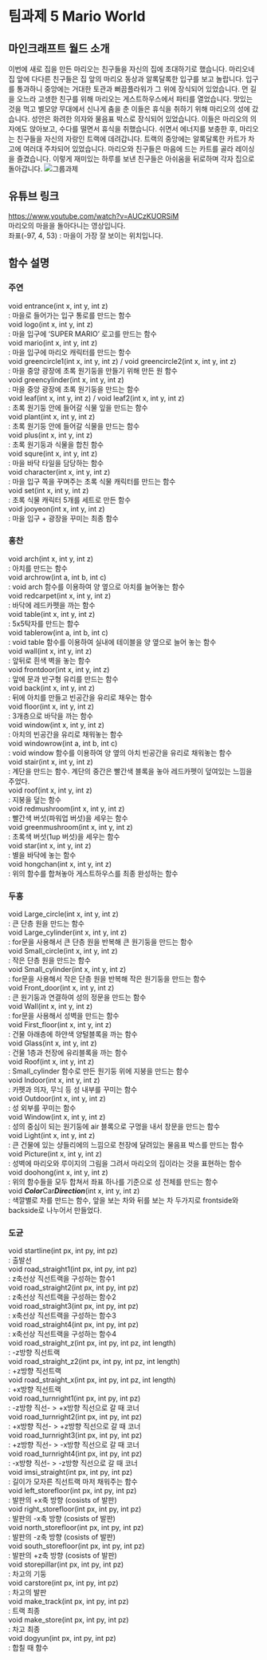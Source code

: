 팀과제 5 Mario World 
==================

## 마인크래프트 월드 소개
이번에 새로 집을 만든 마리오는 친구들을 자신의 집에 초대하기로 했습니다. 마리오네 집 앞에 다다른 친구들은 집 앞의 마리오 동상과 알록달록한 입구를 보고 놀랍니다. 입구를 통과하니 중앙에는 거대한 토관과 뻐끔플라워가 그 위에 장식되어 있었습니다. 먼 길을 오느라 고생한 친구를 위해 마리오는 게스트하우스에서 파티를 열었습니다. 맛있는 것을 먹고 별모양 무대에서 신나게 춤을 춘 이들은 휴식을 취하기 위해 마리오의 성에 갔습니다. 성안은 화려한 의자와 물음표 박스로 장식되어 있었습니다. 이들은 마리오의 의자에도 앉아보고, 수다를 떨면서 휴식을 취했습니다. 쉬면서 에너지를 보충한 후, 마리오는 친구들을 자신의 자랑인 트랙에 데려갑니다. 트랙의 중앙에는 알록달록한 카트가 차고에 여러대 주차되어 있었습니다. 마리오와 친구들은 마음에 드는 카트를 골라 레이싱을 즐겼습니다. 이렇게 재미있는 하루를 보낸 친구들은 아쉬움을 뒤로하며 각자 집으로 돌아갑니다.
![그룹과제](https://user-images.githubusercontent.com/48883581/59156074-4bbcb600-8ad0-11e9-86e8-e3a62f1766c3.png)

## 유튜브 링크
https://www.youtube.com/watch?v=AUCzKUORSiM <br>
마리오의 마을을 돌아다니는 영상입니다. <br>
좌표(-97, 4, 53) : 마을이 가장 잘 보이는 위치입니다. 

## 함수 설명

### 주연
void entrance(int x, int y, int z)  
: 마을로 들어가는 입구 통로를 만드는 함수  
void logo(int x, int y, int z)  
: 마을 입구에 ‘SUPER MARIO’ 로고를 만드는 함수  
void mario(int x, int y, int z)  
: 마을 입구에 마리오 캐릭터를 만드는 함수  
void greencircle1(int x, int y, int z) / void greencircle2(int x, int y, int z)  
: 마을 중앙 광장에 초록 원기둥을 만들기 위해 만든 원 함수  
void greencylinder(int x, int y, int z)  
: 마을 중앙 광장에 초록 원기둥을 만드는 함수  
void leaf(int x, int y, int z) / void leaf2(int x, int y, int z)  
: 초록 원기둥 안에 들어갈 식물 잎을 만드는 함수  
void plant(int x, int y, int z)  
: 초록 원기둥 안에 들어갈 식물을 만드는 함수  
void plus(int x, int y, int z)  
: 초록 원기둥과 식물을 합친 함수  
void squre(int x, int y, int z)  
: 마을 바닥 타일을 담당하는 함수  
void character(int x, int y, int z)  
: 마을 입구 쪽을 꾸며주는 초록 식물 캐릭터를 만드는 함수  
void set(int x, int y, int z)  
: 초록 식물 캐릭터 5개를 세트로 만든 함수  
void jooyeon(int x, int y, int z)  
: 마을 입구 + 광장을 꾸미는 최종 함수  
### 홍찬
void arch(int x, int y, int z)  
: 아치를 만드는 함수  
void archrow(int a, int b, int c)  
: void arch 함수를 이용하여 양 옆으로 아치를 늘어놓는 함수  
void redcarpet(int x, int y, int z)  
: 바닥에 레드카펫을 까는 함수  
void table(int x, int y, int z)  
: 5x5탁자를 만드는 함수  
void tablerow(int a, int b, int c)  
: void table 함수를 이용하여 실내에 테이블을  양 옆으로 늘어 놓는 함수  
void wall(int x, int y, int z)  
: 앞뒤로 흰색 벽을 놓는 함수  
void frontdoor(int x, int y, int z)  
: 앞에 문과 반구형 유리를  만드는 함수  
void back(int x, int y, int z)  
: 뒤에 아치를 만들고 빈공간을 유리로 채우는 함수  
void floor(int x, int y, int z)  
: 3개층으로 바닥을 까는 함수  
void window(int x, int y, int z)  
: 아치의 빈공간을 유리로 채워놓는 함수  
void windowrow(int a, int b, int c)  
: void window 함수를 이용하여 양 옆의 아치 빈공간을 유리로 채워놓는 함수  
void stair(int x, int y, int z)  
: 계단을 만드는 함수. 계단의 중간은 빨간색 블록을 놓아 레드카펫이 덮여있는 느낌을 주었다.  
void roof(int x, int y, int z)  
: 지붕을 덮는 함수  
void redmushroom(int x, int y, int z)  
: 빨간색 버섯(파워업 버섯)을 세우는 함수  
void greenmushroom(int x, int y, int z)  
: 초록색 버섯(1up 버섯)을 세우는 함수  
void star(int x, int y, int z)  
: 별을 바닥에 놓는 함수  
void hongchan(int x, int y, int z)  
: 위의 함수를 합쳐놓아 게스트하우스를 최종 완성하는 함수  
### 두홍
void Large_circle(int x, int y, int z)    
: 큰 단층 원을 만드는 함수  
void Large_cylinder(int x, int y, int z)  
: for문을 사용해서 큰 단층 원을 반복해 큰 원기둥을 만드는 함수  
void Small_circle(int x, int y, int z)   
: 작은 단층 원을 만드는 함수  
void Small_cylinder(int x, int y, int z)  
: for문을 사용해서 작은 단층 원을 반복해 작은 원기둥을 만드는 함수  
void Front_door(int x, int y, int z)   
: 큰 원기둥과 연결하여 성의 정문을 만드는 함수  
void Wall(int x, int y, int z)   
: for문을 사용해서 성벽을 만드는 함수  
void First_floor(int x, int y, int z)  
: 건물 아래층에 하얀색 양털블록을 까는 함수  
void Glass(int x, int y, int z)  
: 건물 1층과 천장에 유리블록을 까는 함수  
void Roof(int x, int y, int z)   
: Small_cylinder 함수로 만든 원기둥 위에 지붕을 만드는 함수  
void Indoor(int x, int y, int z)  
: 카펫과 의자, 무늬 등 성 내부를 꾸미는 함수  
void Outdoor(int x, int y, int z)   
: 성 외부를 꾸미는 함수  
void Window(int x, int y, int z)  
: 성의 중심이 되는 원기둥에 air 블록으로 구멍을 내서 창문을 만드는 함수  
void Light(int x, int y, int z)  
: 큰 건물에 있는 샹들리에의 느낌으로 천장에 달려있는 물음표 박스를 만드는 함수  
void Picture(int x, int y, int z)  
: 성벽에 마리오와 루이지의 그림을 그려서 마리오의 집이라는 것을 표현하는 함수  
void doohong(int x, int y, int z)   
: 위의 함수들을 모두 합쳐서 좌표 하나를 기준으로 성 전체를 만드는 함수  
void ***Color***Car***Direction***(int x, int y, int z)  
: 색깔별로 차를 만드는 함수, 앞을 보는 차와 뒤를 보는 차 두가지로 frontside와 backside로 나누어서 만들었다.      
### 도균  
void startline(int px, int py, int pz)  
: 출발선  
void road_straight1(int px, int py, int pz)  
: z축선상 직선트랙을 구성하는 함수1  
void road_straight2(int px, int py, int pz)  
: z축선상 직선트랙을 구성하는 함수2  
void road_straight3(int px, int py, int pz)  
: x축선상 직선트랙을 구성하는 함수3  
void road_straight4(int px, int py, int pz)  
: x축선상 직선트랙을 구성하는 함수4  
void road_straight_z(int px, int py, int pz, int length)  
: -z방향 직선트랙  
void road_straight_z2(int px, int py, int pz, int length)  
: +z방향 직선트랙  
void road_straight_x(int px, int py, int pz, int length)  
: +x방향 직선트랙  
void road_turnright1(int px, int py, int pz)  
: -z방향 직선- > +x방향 직선으로 갈 때 코너  
void road_turnright2(int px, int py, int pz)  
: +x방향 직선- > +z방향 직선으로 갈 때 코너  
void road_turnright3(int px, int py, int pz)  
: +z방향 직선- > -x방향 직선으로 갈 때 코너  
void road_turnright4(int px, int py, int pz)  
: -x방향 직선- > -z방향 직선으로 갈 때 코너  
void imsi_straight(int px, int py, int pz)  
: 길이가 모자른 직선트랙 마저 채워주는 함수  
void left_storefloor(int px, int py, int pz)  
: 발판의 +x축 방향 (cosists of 발판)  
void right_storefloor(int px, int py, int pz)  
: 발판의 -x축 방향 (cosists of 발판)  
void north_storefloor(int px, int py, int pz)  
: 발판의 -z축 방향 (cosists of 발판)  
void south_storefloor(int px, int py, int pz)  
: 발판의 +z축 방향 (cosists of 발판)  
void storepillar(int px, int py, int pz)  
: 차고의 기둥  
void carstore(int px, int py, int pz)    
: 차고의 발판    
void make_track(int px, int py, int pz)  
: 트랙 최종    
void make_store(int px, int py, int pz)  
: 차고 최종  
void dogyun(int px, int py, int pz)  
: 합칠 때 함수  



